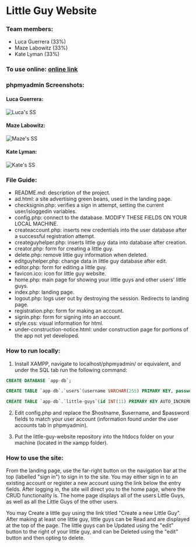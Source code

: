 # Little Guy Website

### Team members:
- Luca Guerrera (33%)
- Maze Labowitz (33%)
- Kate Lyman (33%)

### To use online: [online link](https://littleguycreator.great-site.net/)

### phpmyadmin Screenshots:

#### Luca Guerrera:
![Luca's SS](https://raw.githubusercontent.com/lucaguerrera/little-guy-website/refs/heads/issue-43-readme/assets/screenshots/LucaSS.png)

#### Maze Labowitz:
![Maze's SS](https://raw.githubusercontent.com/lucaguerrera/little-guy-website/refs/heads/issue-43-readme/assets/screenshots/MazeSS.png)

#### Kate Lyman:
![Kate's SS](https://raw.githubusercontent.com/lucaguerrera/little-guy-website/refs/heads/issue-43-readme/assets/screenshots/KateSS.png)

### File Guide:
- README.md: description of the project.
- ad.html: a site advertising green beans, used in the landing page.
- checksignin.php: verifies a sign in attempt, setting the current user/isloggedin variables.
- config.php: connect to the database. MODIFY THESE FIELDS ON YOUR LOCAL MACHINE.
- createaccount.php: inserts new credentials into the user database after a successful registration attempt.
- createguyhelper.php: inserts little guy data into database after creation.
- creator.php: form for creating a little guy.
- delete.php: remove little guy information when deleted.
- editguyhelper.php: change data in little guy database after edit.
- editor.php: form for editing a little guy.
- favicon.ico: icon for little guy website.
- home.php: main page for showing your little guys and other users' little guys.
- index.php: landing page.
- logout.php: logs user out by destroying the session. Redirects to landing page.
- registration.php: form for making an account.
- signin.php: form for signing into an account.
- style.css: visual information for html.
- under-construction-notice.html: under construction page for portions of the app not yet developed.

### How to run locally:

1. Install XAMPP, navigate to localhost/phpmyadmin/ or equivalent, and under the SQL tab run the following command:
```sql
CREATE DATABASE `app-db`;

CREATE TABLE `app-db`.`users`(username VARCHAR(255) PRIMARY KEY, password VARCHAR(255) NOT NULL);

CREATE TABLE `app-db`.`little-guys`(id INT(11) PRIMARY KEY AUTO_INCREMENT, username VARCHAR(255) NOT NULL, name VARCHAR(255) NOT NULL, variant INT(1) NOT NULL);
```

2. Edit config.php and replace the $hostname, $username, and $password fields to match your user account (information found under the user accounts tab in phpmyadmin).

3. Put the little-guy-website repository into the htdocs folder on your machine (located in the xampp folder).

### How to use the site:

From the landing page, use the far-right button on the navigation bar at the top (labelled "sign in") to sign in to the site. You may either sign in to an existing account or register a new account using the link below the entry fields. After logging in, the site will direct you to the home page, where the CRUD functionality is. The home page displays all of the users Little Guys, as well as all the Little Guys of the other users.

You may Create a little guy using the link titled "Create a new Little Guy". After making at least one little guy, little guys can be Read and are displayed at the top of the page. The little guys can be Updated using the "edit" button to the right of your little guy, and can be Deleted using the "edit" button and then opting to delete.
